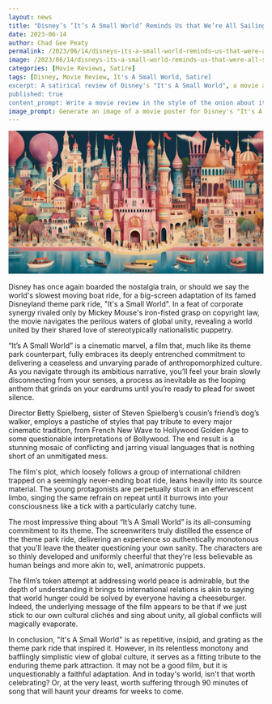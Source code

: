```yaml
---
layout: news
title: "Disney’s ‘It’s A Small World’ Reminds Us that We’re All Sailing on the Same Mind-Numbingly Mundane Boat"
date: 2023-06-14
author: Chad Gee Peaty
permalink: /2023/06/14/disneys-its-a-small-world-reminds-us-that-were-all-sailing-on-the-same-mind-numbingly-mundane-boat
image: /2023/06/14/disneys-its-a-small-world-reminds-us-that-were-all-sailing-on-the-same-mind-numbingly-mundane-boat.png
categories: [Movie Reviews, Satire]
tags: [Disney, Movie Review, It's A Small World, Satire]
excerpt: A satirical review of Disney's "It's A Small World", a movie adaptation of the notorious theme park ride. The film delivers an experience so authentically monotonous that you'll leave the theater questioning your own sanity.
published: true
content_prompt: Write a movie review in the style of the onion about it's a small world.
image_prompt: Generate an image of a movie poster for Disney's "It's A Small World" film that echoes the monotony and repetitiveness of the theme park ride.
---
```


![Disney’s ‘It’s A Small World’ Movie Poster](/2023/06/14/disneys-its-a-small-world-reminds-us-that-were-all-sailing-on-the-same-mind-numbingly-mundane-boat.png)

Disney has once again boarded the nostalgia train, or should we say the world's slowest moving boat ride, for a big-screen adaptation of its famed Disneyland theme park ride, "It's a Small World". In a feat of corporate synergy rivaled only by Mickey Mouse's iron-fisted grasp on copyright law, the movie navigates the perilous waters of global unity, revealing a world united by their shared love of stereotypically nationalistic puppetry.

“It’s A Small World” is a cinematic marvel, a film that, much like its theme park counterpart, fully embraces its deeply entrenched commitment to delivering a ceaseless and unvarying parade of anthropomorphized culture. As you navigate through its ambitious narrative, you’ll feel your brain slowly disconnecting from your senses, a process as inevitable as the looping anthem that grinds on your eardrums until you’re ready to plead for sweet silence.

Director Betty Spielberg, sister of Steven Spielberg’s cousin’s friend’s dog’s walker, employs a pastiche of styles that pay tribute to every major cinematic tradition, from French New Wave to Hollywood Golden Age to some questionable interpretations of Bollywood. The end result is a stunning mosaic of conflicting and jarring visual languages that is nothing short of an unmitigated mess. 

The film's plot, which loosely follows a group of international children trapped on a seemingly never-ending boat ride, leans heavily into its source material. The young protagonists are perpetually stuck in an effervescent limbo, singing the same refrain on repeat until it burrows into your consciousness like a tick with a particularly catchy tune. 

The most impressive thing about “It’s A Small World” is its all-consuming commitment to its theme. The screenwriters truly distilled the essence of the theme park ride, delivering an experience so authentically monotonous that you'll leave the theater questioning your own sanity. The characters are so thinly developed and uniformly cheerful that they're less believable as human beings and more akin to, well, animatronic puppets.

The film’s token attempt at addressing world peace is admirable, but the depth of understanding it brings to international relations is akin to saying that world hunger could be solved by everyone having a cheeseburger. Indeed, the underlying message of the film appears to be that if we just stick to our own cultural clichés and sing about unity, all global conflicts will magically evaporate. 

In conclusion, "It's A Small World" is as repetitive, insipid, and grating as the theme park ride that inspired it. However, in its relentless monotony and bafflingly simplistic view of global culture, it serves as a fitting tribute to the enduring theme park attraction. It may not be a good film, but it is unquestionably a faithful adaptation. And in today's world, isn't that worth celebrating? Or, at the very least, worth suffering through 90 minutes of song that will haunt your dreams for weeks to come.